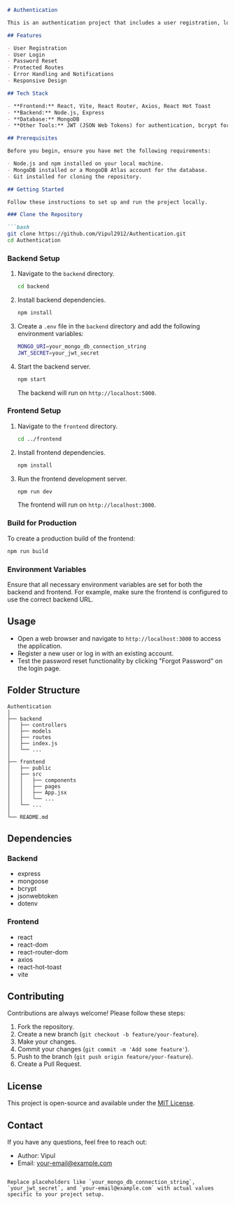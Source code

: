 
```markdown
# Authentication

This is an authentication project that includes a user registration, login, and password reset functionality. It is built with a React frontend and a Node.js/Express backend, using MongoDB as the database. The project demonstrates secure handling of user authentication and password management.

## Features

- User Registration
- User Login
- Password Reset
- Protected Routes
- Error Handling and Notifications
- Responsive Design

## Tech Stack

- **Frontend:** React, Vite, React Router, Axios, React Hot Toast
- **Backend:** Node.js, Express
- **Database:** MongoDB
- **Other Tools:** JWT (JSON Web Tokens) for authentication, bcrypt for password hashing

## Prerequisites

Before you begin, ensure you have met the following requirements:

- Node.js and npm installed on your local machine.
- MongoDB installed or a MongoDB Atlas account for the database.
- Git installed for cloning the repository.

## Getting Started

Follow these instructions to set up and run the project locally.

### Clone the Repository

```bash
git clone https://github.com/Vipul2912/Authentication.git
cd Authentication
```

### Backend Setup

1. Navigate to the `backend` directory.

   ```bash
   cd backend
   ```

2. Install backend dependencies.

   ```bash
   npm install
   ```

3. Create a `.env` file in the `backend` directory and add the following environment variables:

   ```bash
   MONGO_URI=your_mongo_db_connection_string
   JWT_SECRET=your_jwt_secret
   ```

4. Start the backend server.

   ```bash
   npm start
   ```

   The backend will run on `http://localhost:5000`.

### Frontend Setup

1. Navigate to the `frontend` directory.

   ```bash
   cd ../frontend
   ```

2. Install frontend dependencies.

   ```bash
   npm install
   ```

3. Run the frontend development server.

   ```bash
   npm run dev
   ```

   The frontend will run on `http://localhost:3000`.

### Build for Production

To create a production build of the frontend:

```bash
npm run build
```

### Environment Variables

Ensure that all necessary environment variables are set for both the backend and frontend. For example, make sure the frontend is configured to use the correct backend URL.

## Usage

- Open a web browser and navigate to `http://localhost:3000` to access the application.
- Register a new user or log in with an existing account.
- Test the password reset functionality by clicking "Forgot Password" on the login page.

## Folder Structure

```
Authentication
│
├── backend
│   ├── controllers
│   ├── models
│   ├── routes
│   ├── index.js
│   └── ...
│
├── frontend
│   ├── public
│   ├── src
│   │   ├── components
│   │   ├── pages
│   │   ├── App.jsx
│   │   └── ...
│   └── ...
│
└── README.md
```

## Dependencies

### Backend

- express
- mongoose
- bcrypt
- jsonwebtoken
- dotenv

### Frontend

- react
- react-dom
- react-router-dom
- axios
- react-hot-toast
- vite

## Contributing

Contributions are always welcome! Please follow these steps:

1. Fork the repository.
2. Create a new branch (`git checkout -b feature/your-feature`).
3. Make your changes.
4. Commit your changes (`git commit -m 'Add some feature'`).
5. Push to the branch (`git push origin feature/your-feature`).
6. Create a Pull Request.

## License

This project is open-source and available under the [MIT License](LICENSE).

## Contact

If you have any questions, feel free to reach out:

- Author: Vipul
- Email: your-email@example.com

```

Replace placeholders like `your_mongo_db_connection_string`, `your_jwt_secret`, and `your-email@example.com` with actual values specific to your project setup.
